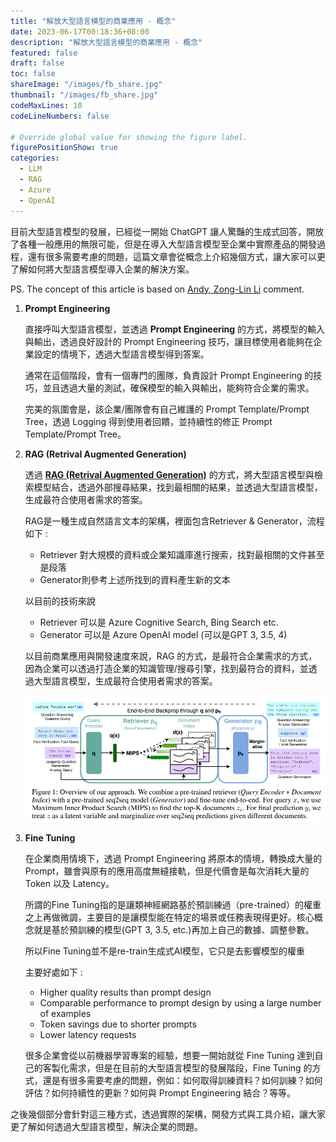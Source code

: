 ```yaml
---
title: "解放大型語言模型的商業應用 - 概念"
date: 2023-06-17T00:18:36+08:00
description: "解放大型語言模型的商業應用 - 概念"
featured: false
draft: false
toc: false
shareImage: "/images/fb_share.jpg"
thumbnail: "/images/fb_share.jpg"
codeMaxLines: 10
codeLineNumbers: false

# Override global value for showing the figure label.
figurePositionShow: true
categories:
  - LLM
  - RAG
  - Azure
  - OpenAI
---
```


目前大型語言模型的發展，已經從一開始 ChatGPT 讓人驚豔的生成式回答，開放了各種一般應用的無限可能，但是在導入大型語言模型至企業中實際產品的開發過程，還有很多需要考慮的問題，這篇文章會從概念上介紹幾個方式，讓大家可以更了解如何將大型語言模型導入企業的解決方案。

PS. The concept of this article is based on [Andy, Zong-Lin Li](https://www.linkedin.com/in/zong-lin-li-709021166/) comment.

<!--more-->

1. **Prompt Engineering**

    直接呼叫大型語言模型，並透過 **Prompt Engineering** 的方式，將模型的輸入與輸出，透過良好設計的 Prompt Engineering 技巧，讓目標使用者能夠在企業設定的情境下，透過大型語言模型得到答案。

    通常在這個階段，會有一個專門的團隊，負責設計 Prompt Engineering 的技巧，並且透過大量的測試，確保模型的輸入與輸出，能夠符合企業的需求。

    完美的氛圍會是，該企業/團隊會有自己維護的 Prompt Template/Prompt Tree，透過 Logging 得到使用者回饋，並持續性的修正 Prompt Template/Prompt Tree。

2. **RAG (Retrival Augmented Generation)**

    透過 [**RAG (Retrival Augmented Generation)**](https://arxiv.org/pdf/2005.11401.pdf) 的方式，將大型語言模型與檢索模型結合，透過外部搜尋結果，找到最相關的結果，並透過大型語言模型，生成最符合使用者需求的答案。

    RAG是一種生成自然語言文本的架構，裡面包含Retriever & Generator，流程如下 :
    - Retriever 對大規模的資料或企業知識庫進行搜索，找對最相關的文件甚至是段落
    - Generator則參考上述所找到的資料產生新的文本

    以目前的技術來說
    - Retriever 可以是 Azure Cognitive Search, Bing Search etc.
    - Generator 可以是 Azure OpenAI model (可以是GPT 3, 3.5, 4)

    以目前商業應用與開發速度來說，RAG 的方式，是最符合企業需求的方式，因為企業可以透過打造企業的知識管理/搜尋引擎，找到最符合的資料，並透過大型語言模型，生成最符合使用者需求的答案。

    ![](/images/2023/2023-06/2023-06-17/01.png)


3. **Fine Tuning**

    在企業商用情境下，透過 Prompt Engineering 將原本的情境，轉換成大量的 Prompt，雖會與原有的應用高度無縫接軌，但是代價會是每次消耗大量的 Token 以及 Latency。

    所謂的Fine Tuning指的是讓類神經網路基於預訓練過（pre-trained）的權重之上再做微調，主要目的是讓模型能在特定的場景或任務表現得更好。核心概念就是基於預訓練的模型(GPT 3, 3.5, etc.)再加上自己的數據、調整參數。

    所以Fine Tuning並不是re-train生成式AI模型，它只是去影響模型的權重

    主要好處如下 :
      - Higher quality results than prompt design
      - Comparable performance to prompt design by using a large number of examples
      - Token savings due to shorter prompts
      - Lower latency requests


    很多企業會從以前機器學習專案的經驗，想要一開始就從 Fine Tuning 達到自己的客製化需求，但是在目前的大型語言模型的發展階段，Fine Tuning 的方式，還是有很多需要考慮的問題，例如：如何取得訓練資料？如何訓練？如何評估？如何持續性的更新？如何與 Prompt Engineering 結合？等等。

之後幾個部分會針對這三種方式，透過實際的架構，開發方式與工具介紹，讓大家更了解如何透過大型語言模型，解決企業的問題。


 